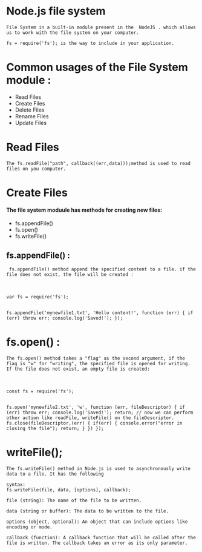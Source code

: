 # Node.js file system

```
File System in a built-in module present in the  NodeJS . which allows us to work with the file system on your computer.

fs = require('fs'); is the way to include in your application.
```
# Common usages of the File System module : 

* Read Files
* Create Files
* Delete Files
* Rename Files
* Update Files

# Read Files
```
The fs.readFile("path", callback((err,data)));method is used to read files on you computer.

```

# Create Files

#### The file system moduule has methods for creating new files: 

* fs.appendFile()
* fs.open()
* fs.writeFile()

## fs.appendFile() : 

```
 fs.appendFile() method append the specified content to a file. if the file does not exist, the file will be created : 

```
<br>
<code> 
var fs = require('fs');

fs.appendFile('mynewfile1.txt', 'Hello content!', function (err) {
  if (err) throw err;
  console.log('Saved!');
});
</code>

# fs.open() : 

```
The fs.open() method takes a "flag" as the second argument, if the flag is "w" for "writing", the specified file is opened for writing. If the file does not exist, an empty file is created:
```
<br> 
<code>
const fs = require('fs');

fs.open('mynewfile2.txt', 'w', function (err, fileDescriptor) {
  if (err) throw err;
  console.log('Saved!');
  return;
  // now  we can perform other action like readFile, writeFile() on the fileDescriptor. 
  fs.close(fileDescriptor,(err) {
  if(err) 
  {
    console.error("error in closing the file");
    return;
  }
  })
});
</code>

# writeFile(); 

```
The fs.writeFile() method in Node.js is used to asynchronously write data to a file. It has the following 

syntax:
fs.writeFile(file, data, [options], callback);

file (string): The name of the file to be written.

data (string or buffer): The data to be written to the file.

options (object, optional): An object that can include options like encoding or mode.

callback (function): A callback function that will be called after the file is written. The callback takes an error as its only parameter.
```